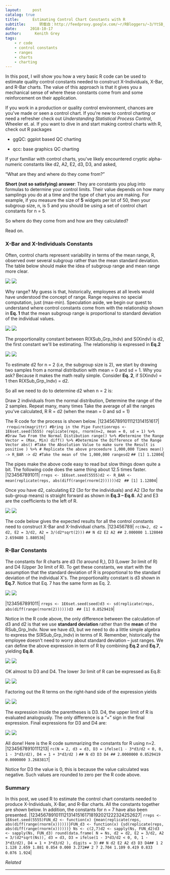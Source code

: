 ```yaml
---
layout:     post
catalog: true
title:      Estimating Control Chart Constants with R
subtitle:      转载自：http://feedproxy.google.com/~r/RBloggers/~3/YtSB_jSmV1o/
date:      2018-10-17
author:      Kenith Grey
tags:
    - r code
    - control constants
    - ranges
    - charts
    - charting
---
```






In this post, I will show you how a very basic R code can be used to estimate quality control constants needed to construct X-Individuals, X-Bar, and R-Bar charts. The value of this approach is that it gives you a mechanical sense of where these constants come from and some reinforcement on their application.

If you work in a production or quality control environment, chances are you've made or seen a control chart. If you're new to control charting or need a refresher check out *Understanding Statistical Process Control*, Wheeler et. al. If you want to dive in and start making control charts with R, check out R packages

- ggQC: ggplot based QC charting

- qcc: base graphics QC charting 


If your familiar with control charts, you've likely encountered cryptic alpha-numeric constants like d2, A2, E2, d3, D3, and asked, 

> 
“What are they and where do they come from?”


**Short (not so satisfying) answer**: They are constants you plug into formulas to determine your control limits. Their value depends on how many samplings you do at a time and the type of chart you are making. For example, if you measure the size of **5** widgets per lot of 50, then your subgroup size, n, is 5 and you should be using a set of control chart constants for n = 5. 

> 
So where do they come from and how are they calculated?


Read on. 

### X-Bar and X-Individuals Constants

Often, control charts represent variability in terms of the mean range, R, observed over several subgroup rather than the mean standard deviation. The table below should make the idea of subgroup range and mean range more clear. 

![](https://i2.wp.com/cdn.r-bar.net/PID278/rangetable.png?w=456)
![](https://i2.wp.com/cdn.r-bar.net/PID278/rangetable.png?w=456)


Why range? My guess is that, historically, employees at all levels would have understood the concept of range. Range requires no special computation, just (max-min). Speculation aside, we begin our quest to understand where control constants come from with the relationship shown in **Eq. 1** that the mean subgroup range is proportional to standard deviation of the individual values. 

![](https://i1.wp.com/cdn.r-bar.net/PID278/EQ1.png?w=456)
![](https://i1.wp.com/cdn.r-bar.net/PID278/EQ1.png?w=456)


The proportionality constant between R(XSub_Grp_Indv) and S(Xindv) is d2, the first constant we'll be estimating. The relationship is expressed in **Eq.2**

![](https://i1.wp.com/cdn.r-bar.net/PID278/EQ2.png?w=456)
![](https://i1.wp.com/cdn.r-bar.net/PID278/EQ2.png?w=456)


To estimate d2 for n = 2 (i.e, the subgroup size is 2), we start by drawing two samples from a normal distribution with mean = 0 and sd = 1. Why you ask? Because it makes the math really simple. Consider **Eq. 2**, if S(Xindv) = 1 then R(XSub_Grp_Indv) = d2. 

So all we need to do to determine d2 when n = 2 is: 

 Draw 2 individuals from the normal distribution,
 Determine the range of the 2 samples.
 Repeat many, many times
 Take the average of all the ranges you’ve calculated, R
 R = d2 (when the mean = 0 and sd = 1)

The R code for the process is shown below. 
|1234567891011121314151617| ```rrequire(magrittr) #Bring in the Pipe Functionreps <- 1E6set.seed(5555) replicate(reps, rnorm(n=2, mean = 0, sd = 1) %>% #Draw Two From the Normal Distibution range() %>% #Determine the Range Vector = (Max, Min) diff() %>% #Determine the Difference of the Range Vector abs() #Take the Absolution Value to make sure the Result is positive ) %>% # Replicate the above proceedure 1,000,000 Times mean() -> R_BAR -> d2 #Take the mean of the 1,000,000 rangesd2``` ```## [1] 1.12804```|

The pipes make the above code easy to read but slow things down quite a bit. The following code does the same thing about 12.5 times faster. 
|1234567891011| ```rreps <- 1E6set.seed(5555)d2 <- R_BAR <- mean(replicate(reps, abs(diff(range(rnorm(2))))))d2 ``` ```## [1] 1.12804```|

Once you have d2, calculating E2 (3σ for the individuals) and A2 (3σ for the sub-group means) is straight forward as shown in **Eq.3 – Eq.6**. A2 and E3 are the coefficients to the left of R. 

![](https://i2.wp.com/cdn.r-bar.net/PID278/EQ-3-4-5-6.png?w=456)
![](https://i2.wp.com/cdn.r-bar.net/PID278/EQ-3-4-5-6.png?w=456)


The code below gives the expected results for all the control constants need to construct X-Bar and X-Individual charts. 
|123456789| ```rc(N=2, d2 = d2, E2 = 3/d2, A2 = 3/(d2*sqrt(2)))``` ```## N d2 E2 A2 ## 2.000000 1.128040 2.659480 1.880536```|

### R-Bar Constants

The constants for R charts are d3 (1σ around R,), D3 (Lower 3σ limit of R) and D4 (Upper 3σ limit of R). To get these constants, we start with the assumption that the standard deviation of R is proportional to the standard deviation of the individual X's. The proportionality constant is d3 shown in **Eq.7**. Notice that Eq. 7 has the same form as Eq. 2.

![](https://i0.wp.com/cdn.r-bar.net/PID278/EQ7.png?w=456)
![](https://i0.wp.com/cdn.r-bar.net/PID278/EQ7.png?w=456)

|1234567891011| ```rreps <- 1E6set.seed(seed)d3 <- sd(replicate(reps, abs(diff(range(rnorm(2))))))d3 ``` ```## [1] 0.8529419```|

Notice in the R code above, the only difference between the calculation of d3 and d2 is that we use **standard deviation** rather than the **mean** of the RSub_Grp_Indv. Now we have d3, but we need to do a little simple algebra to express the S(RSub_Grp_Indv) in terms of R. Remember, historically the employee doesn't need to worry about standard deviation – just ranges. We can define the above expression in term of R by combining **Eq.2** and **Eq.7**, yielding **Eq.8**.

![](https://i2.wp.com/cdn.r-bar.net/PID278/EQ8.png?w=456)
![](https://i2.wp.com/cdn.r-bar.net/PID278/EQ8.png?w=456)


OK almost to D3 and D4. The lower 3σ limit of R can be expressed as Eq.8:

![](https://i1.wp.com/cdn.r-bar.net/PID278/EQ9.png?w=456)
![](https://i1.wp.com/cdn.r-bar.net/PID278/EQ9.png?w=456)


Factoring out the R terms on the right-hand side of the expression yields 

![](https://i0.wp.com/cdn.r-bar.net/PID278/EQ10.png?w=456)
![](https://i0.wp.com/cdn.r-bar.net/PID278/EQ10.png?w=456)


The expression inside the parentheses is D3. D4, the upper limit of R is evaluated analogously. The only difference is a “+” sign in the final expression. Final expressions for D3 and D4 are:

![](https://i1.wp.com/cdn.r-bar.net/PID278/EQ11-12.png?w=456)
![](https://i1.wp.com/cdn.r-bar.net/PID278/EQ11-12.png?w=456)


All done! Here is the R code summarizing the constants for R using n=2.
|12345678910111213| ```rc(N = 2, d3 = d3, D3 = ifelse(1 - 3*d3/d2 < 0, 0, 1 - 3*d3/d2), D4 = 1 + 3*d3/d2 )``` ```## N d3 D3 D4 ## 2.0000000 0.8529419 0.0000000 3.2683817```|

Notice for D3 the value is 0, this is because the value calculated was negative. Such values are rounded to zero per the R code above.

### Summary

In this post, we used R to estimate the control chart constants needed to produce X-Individuals, X-Bar, and R-Bar charts. All the constants together are shown below. In addition, the constants for n = 7 have also been presented. 
|123456789101112131415161718192021222324252627| ```rreps <- 1E6set.seed(5555)FUN_d2 <- function(x) {mean(replicate(reps, abs(diff(range(rnorm(x))))))}FUN_d3 <- function(x) {sd(replicate(reps, abs(diff(range(rnorm(x))))))} Ns <- c(2,7)d2 <- sapply(Ns, FUN_d2)d3 <- sapply(Ns, FUN_d3) round(data.frame( N = Ns, d2 = d2, E2 = 3/d2, A2 = 3/(d2*sqrt(Ns)), d3 = d3, D3 = ifelse(1 - 3*d3/d2 < 0, 0, 1 - 3*d3/d2), D4 = 1 + 3*d3/d2 ), digits = 3)``` ```## N d2 E2 A2 d3 D3 D4## 1 2 1.128 2.659 1.881 0.854 0.000 3.272## 2 7 2.704 1.109 0.419 0.833 0.076 1.924```|


*Related*








---
